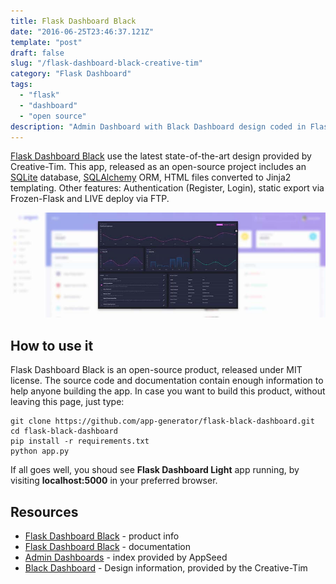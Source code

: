 ```yaml
---
title: Flask Dashboard Black
date: "2016-06-25T23:46:37.121Z"
template: "post"
draft: false
slug: "/flask-dashboard-black-creative-tim"
category: "Flask Dashboard"
tags:
  - "flask"  
  - "dashboard"  
  - "open source"  
description: "Admin Dashboard with Black Dashboard design coded in Flask. Flask Dashboard Black use the latest state-of-the-art design provided by Creative-Tim."
---
```


[Flask Dashboard Black](https://appseed.us/admin-dashboards/flask-dashboard-black) use the latest state-of-the-art design provided by Creative-Tim. This app, released as an open-source project includes an [SQLite](https://www.sqlite.org/index.html) database, [SQLAlchemy](https://flask-sqlalchemy.palletsprojects.com/en/2.x/) ORM, HTML files converted to Jinja2 templating. Other features: Authentication (Register, Login), static export via Frozen-Flask and LIVE deploy via FTP.

![Flask Dashboard Black](https://raw.githubusercontent.com/app-generator/static/master/flask-black-dashboard/black-dashboard-coded-in-flask-cover.jpg)

## How to use it

Flask Dashboard Black is an open-source product, released under MIT license. The source code and documentation contain enough information to help anyone building the app. In case you want to build this product, without leaving this page, just type: 

```
git clone https://github.com/app-generator/flask-black-dashboard.git 
cd flask-black-dashboard 
pip install -r requirements.txt 
python app.py
```

If all goes well, you shoud see **Flask Dashboard Light** app running, by visiting **localhost:5000** in your preferred browser. 

## Resources

 - [Flask Dashboard Black](https://appseed.us/admin-dashboards/flask-dashboard-black) - product info
 - [Flask Dashboard Black](https://docs.appseed.us/admin-dashboards/flask-dashboard-black/) - documentation
 - [Admin Dashboards](https://appseed.us/admin-dashboards) - index provided by AppSeed
 - [Black Dashboard](https://www.creative-tim.com/product/black-dashboard) - Design information, provided by the Creative-Tim   
